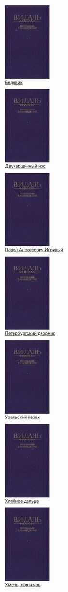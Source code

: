 ![](Бедовик.jpg)  
[Бедовик](Бедовик.txt)

![](Двухаршинный%20нос.jpg)  
[Двухаршинный нос](Двухаршинный%20нос.txt)

![](Павел%20Алексеевич%20Игривый.jpg)  
[Павел Алексеевич Игривый](Павел%20Алексеевич%20Игривый.txt)

![](Петербургский%20дворник.jpg)  
[Петербургский дворник](Петербургский%20дворник.txt)

![](Уральский%20казак.jpg)  
[Уральский казак](Уральский%20казак.txt)

![](Хлебное%20дельце.jpg)  
[Хлебное дельце](Хлебное%20дельце.txt)

![](Хмель,%20сон%20и%20явь.jpg)  
[Хмель, сон и явь](Хмель,%20сон%20и%20явь.txt)
